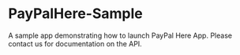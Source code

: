 PayPalHere-Sample
=================

A sample app demonstrating how to launch PayPal Here App. Please contact us for documentation on the API.